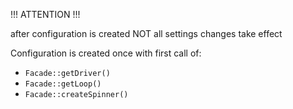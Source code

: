 !!! ATTENTION !!!

after configuration is created NOT all settings changes take effect  

Configuration is created once with first call
of:

- `Facade::getDriver()`
- `Facade::getLoop()`
- `Facade::createSpinner()`
